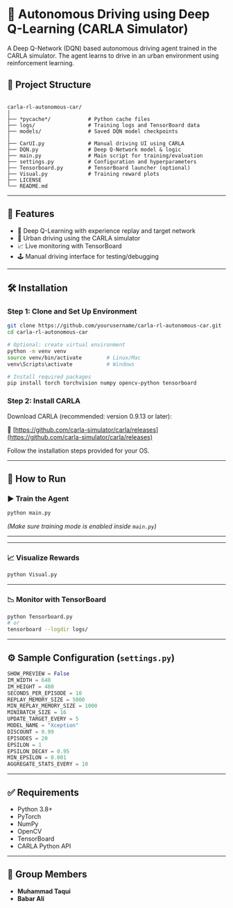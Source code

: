 
# 🚗 Autonomous Driving using Deep Q-Learning (CARLA Simulator)

A Deep Q-Network (DQN) based autonomous driving agent trained in the CARLA simulator. The agent learns to drive in an urban environment using reinforcement learning.

## 📁 Project Structure

```

carla-rl-autonomous-car/
│
├── *pycache*/            # Python cache files
├── logs/                 # Training logs and TensorBoard data
├── models/               # Saved DQN model checkpoints
│
├── CarUI.py              # Manual driving UI using CARLA
├── DQN.py                # Deep Q-Network model & logic
├── main.py               # Main script for training/evaluation
├── settings.py           # Configuration and hyperparameters
├── Tensorboard.py        # TensorBoard launcher (optional)
├── Visual.py             # Training reward plots
├── LICENSE
└── README.md

````

---

## 🚀 Features

- 🧠 Deep Q-Learning with experience replay and target network
- 🌆 Urban driving using the CARLA simulator
- 📈 Live monitoring with TensorBoard
- 🕹 Manual driving interface for testing/debugging

---

## 🛠 Installation

### Step 1: Clone and Set Up Environment

```bash
git clone https://github.com/yourusername/carla-rl-autonomous-car.git
cd carla-rl-autonomous-car

# Optional: create virtual environment
python -m venv venv
source venv/bin/activate        # Linux/Mac
venv\Scripts\activate           # Windows

# Install required packages
pip install torch torchvision numpy opencv-python tensorboard
````

### Step 2: Install CARLA

Download CARLA (recommended: version 0.9.13 or later):

🔗 [https://github.com/carla-simulator/carla/releases](https://github.com/carla-simulator/carla/releases)

Follow the installation steps provided for your OS.

---

## 🧪 How to Run

### ▶️ Train the Agent

```bash
python main.py
```

*(Make sure training mode is enabled inside `main.py`)*

---
---

### 📈 Visualize Rewards

```bash
python Visual.py
```

---

### 📉 Monitor with TensorBoard

```bash
python Tensorboard.py
# or
tensorboard --logdir logs/
```

---

## ⚙ Sample Configuration (`settings.py`)

```python
SHOW_PREVIEW = False
IM_WIDTH = 640
IM_HEIGHT = 480
SECONDS_PER_EPISODE = 10
REPLAY_MEMORY_SIZE = 5000
MIN_REPLAY_MEMORY_SIZE = 1000
MINIBATCH_SIZE = 16
UPDATE_TARGET_EVERY = 5
MODEL_NAME = "Xception"
DISCOUNT = 0.99
EPISODES = 20
EPSILON = 1
EPSILON_DECAY = 0.95
MIN_EPSILON = 0.001
AGGREGATE_STATS_EVERY = 10
```

---

## ✅ Requirements

* Python 3.8+
* PyTorch
* NumPy
* OpenCV
* TensorBoard
* CARLA Python API

---

## 👥 Group Members

* **Muhammad Taqui**
* **Babar Ali**

```
